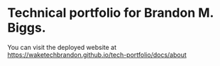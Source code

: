 # Technical portfolio for Brandon M. Biggs.

You can visit the deployed website at https://waketechbrandon.github.io/tech-portfolio/docs/about